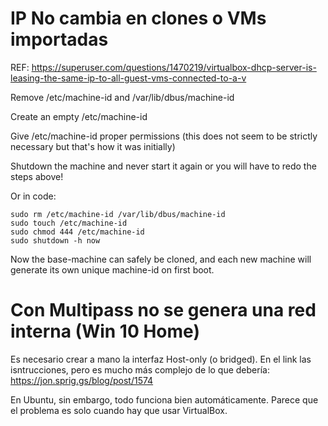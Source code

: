 # IP No cambia en clones o VMs importadas

REF: https://superuser.com/questions/1470219/virtualbox-dhcp-server-is-leasing-the-same-ip-to-all-guest-vms-connected-to-a-v

Remove /etc/machine-id and /var/lib/dbus/machine-id

Create an empty /etc/machine-id

Give /etc/machine-id proper permissions (this does not seem to be strictly necessary but that's how it was initially)

Shutdown the machine and never start it again or you will have to redo the steps above!

Or in code:

```
sudo rm /etc/machine-id /var/lib/dbus/machine-id
sudo touch /etc/machine-id
sudo chmod 444 /etc/machine-id
sudo shutdown -h now
```

Now the base-machine can safely be cloned, and each new machine will generate its own unique machine-id on first boot.

# Con Multipass no se genera una red interna (Win 10 Home)

Es necesario crear a mano la interfaz Host-only (o bridged). En el link las isntrucciones, pero es mucho más complejo de lo que debería:
https://jon.sprig.gs/blog/post/1574

En Ubuntu, sin embargo, todo funciona bien automáticamente. Parece que el problema es solo cuando hay que usar VirtualBox.
